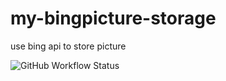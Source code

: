 # my-bingpicture-storage
use  bing  api  to store picture

![GitHub Workflow Status](https://img.shields.io/github/actions/workflow/status/MikeoPerfect/my-bingpicture-storage/main.yml)
